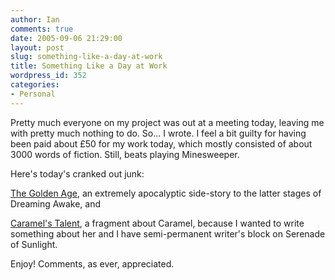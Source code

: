 ```yaml
---
author: Ian
comments: true
date: 2005-09-06 21:29:00
layout: post
slug: something-like-a-day-at-work
title: Something Like a Day at Work
wordpress_id: 352
categories:
- Personal
---
```


Pretty much everyone on my project was out at a meeting today, leaving me with pretty much nothing to do.  So...  I wrote.  I feel a bit guilty for having been paid about £50 for my work today, which mostly consisted of about 3000 words of fiction.  Still, beats playing Minesweeper.  

Here's today's cranked out junk:  

<a href="http://www.marmablue.co.uk/index.php?title=The_Golden_Age">The Golden Age</a>, an extremely apocalyptic side-story to the latter stages of Dreaming Awake, and  

<a href="http://www.marmablue.co.uk/index.php?title=Caramel's_Talent">Caramel's Talent</a>, a fragment about Caramel, because I wanted to write something about her and I have semi-permanent writer's block on Serenade of Sunlight.  

Enjoy!  Comments, as ever, appreciated.
